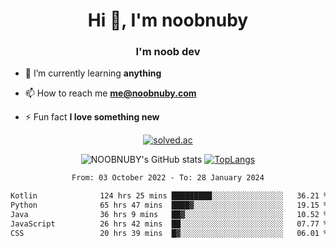 <h1 align="center">Hi 👋, I'm noobnuby</h1>
<h3 align="center">I'm noob dev</h3>

- 🌱 I’m currently learning **anything**

- 📫 How to reach me **me@noobnuby.com**

- ⚡ Fun fact **I love something new**

<div align="center">
  
[![solved.ac](https://solvedac-cards-starcea.paring.moe/profile/noobnuby)](https://solved.ac/profile/noobnuby)

<div>
<div align="center">

![NOOBNUBY's GitHub stats](https://github-readme-stats.vercel.app/api?username=NOOBNUBY&show_icons=true&theme=dark)
[![TopLangs](https://github-readme-stats.vercel.app/api/top-langs/?username=NOOBNUBY&layout=compact&theme=dark)](https://github.com/anuraghazra/github-readme-stats)

</div>

<!--START_SECTION:waka-->

```txt
From: 03 October 2022 - To: 28 January 2024

Kotlin              124 hrs 25 mins █████████░░░░░░░░░░░░░░░░   36.21 %
Python              65 hrs 47 mins  ████▓░░░░░░░░░░░░░░░░░░░░   19.15 %
Java                36 hrs 9 mins   ██▓░░░░░░░░░░░░░░░░░░░░░░   10.52 %
JavaScript          26 hrs 42 mins  ██░░░░░░░░░░░░░░░░░░░░░░░   07.77 %
CSS                 20 hrs 39 mins  █▓░░░░░░░░░░░░░░░░░░░░░░░   06.01 %
```

<!--END_SECTION:waka-->
